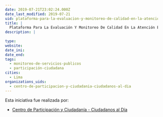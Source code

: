 ```yaml
---
date: 2019-07-21T23:02:24.000Z
date_last_modified: 2019-07-21
uid: plataforma-para-la-evaluacion-y-monitoreo-de-calidad-en-la-atencion-en-instituciones-publicas
title: |
  Plataforma Para La Evaluación Y Monitoreo De Calidad En La Atención En Instituciones Públicas
description: |
  
type: 
website: 
date_ini: 
date_end: 
tags:
  - monitoreo-de-servicios-publicos
  - participación-ciudadana
cities: 
  - Lima
organizations_uids:
  - centro-de-participacion-y-ciudadania-ciudadanos-al-dia
---
```


Esta iniciativa fue realizada por:

- [Centro de Participación y Ciudadanía - Ciudadanos al Día](/organizaciones/centro-de-participacion-y-ciudadania-ciudadanos-al-dia)
